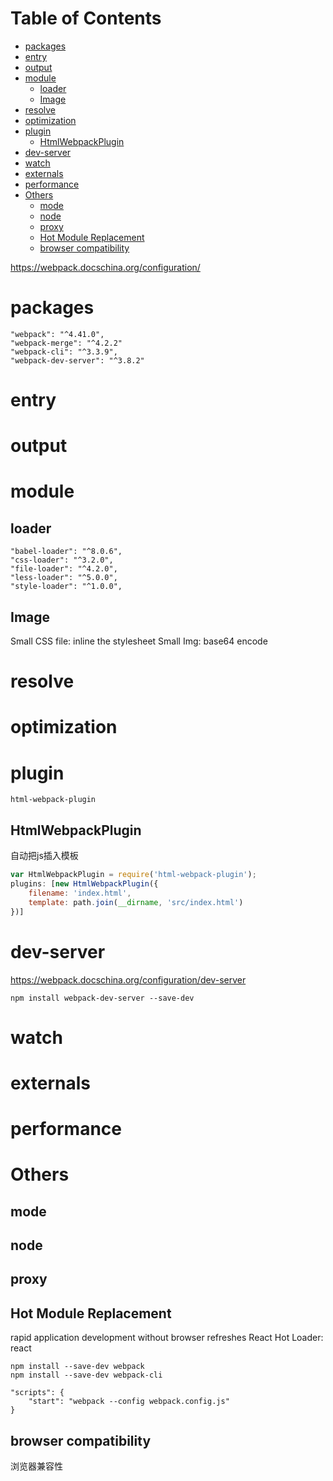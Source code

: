 # Table of Contents #
<!-- START doctoc generated TOC please keep comment here to allow auto update -->
<!-- DON'T EDIT THIS SECTION, INSTEAD RE-RUN doctoc TO UPDATE -->


- [packages](#packages)
- [entry](#entry)
- [output](#output)
- [module](#module)
  - [loader](#loader)
  - [Image](#image)
- [resolve](#resolve)
- [optimization](#optimization)
- [plugin](#plugin)
  - [HtmlWebpackPlugin](#htmlwebpackplugin)
- [dev-server](#dev-server)
- [watch](#watch)
- [externals](#externals)
- [performance](#performance)
- [Others](#others)
  - [mode](#mode)
  - [node](#node)
  - [proxy](#proxy)
  - [Hot Module Replacement](#hot-module-replacement)
  - [browser compatibility](#browser-compatibility)

<!-- END doctoc generated TOC please keep comment here to allow auto update -->


https://webpack.docschina.org/configuration/
# packages
```
"webpack": "^4.41.0",
"webpack-merge": "^4.2.2"
"webpack-cli": "^3.3.9",
"webpack-dev-server": "^3.8.2"
```

# entry


# output

# module

## loader

```
"babel-loader": "^8.0.6",
"css-loader": "^3.2.0",
"file-loader": "^4.2.0",
"less-loader": "^5.0.0",
"style-loader": "^1.0.0",
```


## Image
Small CSS file:  inline the stylesheet
Small Img: base64 encode

# resolve

# optimization

# plugin
```
html-webpack-plugin
```
## HtmlWebpackPlugin
自动把js插入模板

```js
var HtmlWebpackPlugin = require('html-webpack-plugin');
plugins: [new HtmlWebpackPlugin({
	filename: 'index.html',
	template: path.join(__dirname, 'src/index.html')
})]
```

# dev-server
https://webpack.docschina.org/configuration/dev-server

```
npm install webpack-dev-server --save-dev
```


# watch

# externals

# performance

# Others

## mode


## node


## proxy


## Hot Module Replacement
rapid application development without browser refreshes
React Hot Loader: react

```
npm install --save-dev webpack
npm install --save-dev webpack-cli

"scripts": {
	"start": "webpack --config webpack.config.js"
}
```


## browser compatibility
浏览器兼容性
